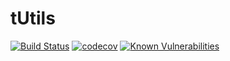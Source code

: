 # tUtils

[![Build Status](https://travis-ci.com/tyrcord/tutils.svg?branch=master)](https://travis-ci.com/tyrcord/tutils)
[![codecov](https://codecov.io/gh/tyrcord/tutils/branch/master/graph/badge.svg)](https://codecov.io/gh/tyrcord/tutils)
[![Known Vulnerabilities](https://snyk.io/test/github/tyrcord/tbloc/badge.svg?targetFile=package.json)](https://snyk.io/test/github/tyrcord/tbloc?targetFile=package.json)
